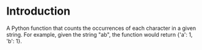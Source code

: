 # Introduction
A Python function that counts the occurrences of each character in a given string.
For example, given the string "ab", the function would return {'a': 1, 'b': 1}.
